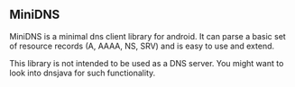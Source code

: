 MiniDNS
-------

MiniDNS is a minimal dns client library for android. It can parse a basic set
of resource records (A, AAAA, NS, SRV) and is easy to use and extend.

This library is not intended to be used as a DNS server. You might want to
look into dnsjava for such functionality.
